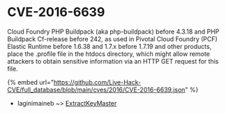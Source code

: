 # CVE-2016-6639

Cloud Foundry PHP Buildpack (aka php-buildpack) before 4.3.18 and PHP Buildpack Cf-release before 242, as used in Pivotal Cloud Foundry (PCF) Elastic Runtime before 1.6.38 and 1.7.x before 1.7.19 and other products, place the .profile file in the htdocs directory, which might allow remote attackers to obtain sensitive information via an HTTP GET request for this file.

{% embed url="https://github.com/Live-Hack-CVE/full_database/blob/main/cves/2016/CVE-2016-6639.json" %}


* laginimaineb ~> [ExtractKeyMaster](https://zeste.alice-snow.ru/2016/database/cve-2016-6639/extractkeymaster-laginimaineb)